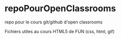 # repoPourOpenClassrooms
repo pour le cours git/github d'open classrooms

Fichiers utiles au cours HTML5 de FUN (css, html, gif)
